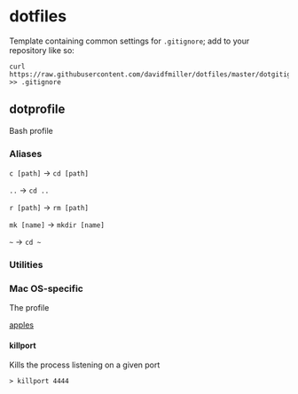 # dotfiles

Template containing common settings for `.gitignore`; add to your repository like so:

    curl https://raw.githubusercontent.com/davidfmiller/dotfiles/master/dotgitignore >> .gitignore

## dotprofile

Bash profile 

### Aliases

`c [path]` → `cd [path]`

`..` → `cd ..`

`r [path]` → `rm [path]`

`mk [name]` → `mkdir [name]`

`~` → `cd ~`



### Utilities


### Mac OS-specific

The profile 

[apples](https://github.com/davidfmiller/apples)



#### killport
Kills the process listening on a given port
    
    > killport 4444